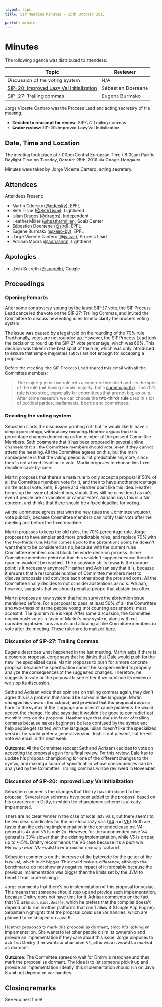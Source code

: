```yaml
---
layout: sips
title: SIP Meeting Minutes - 25th October 2016

partof: minutes
---
```


# Minutes

The following agenda was distributed to attendees:

| Topic | Reviewer |
| --- | --- |
| Discussion of the voting system | N/A |
| [SIP-20: Improved Lazy Val Initialization](https://github.com/scala/improvement-proposals/pull/19) | Sébastien Doeraene |
| [SIP-27: Trailing commas](https://github.com/scala/docs.scala-lang/pull/533#issuecomment-232959066) | Eugene Burmako |

Jorge Vicente Cantero was the Process Lead and acting secretary of the meeting.

* **Decided to reaccept for review**: SIP-27: Trailing commas
* **Under review**: SIP-20: Improved Lazy Val Initialization

## Date, Time and Location

The meeting took place at 5:00pm Central European Time / 8:00am Pacific Daylight
Time on Tuesday, October 25th, 2016 via Google Hangouts.

Minutes were taken by Jorge Vicente Cantero, acting secretary.

## Attendees

Attendees Present:

* Martin Odersky ([@odersky](https://github.com/odersky)), EPFL
* Seth Tisue ([@SethTisue](https://github.com/SethTisue)), Lightbend
* Iulian Dragos ([@dragos](https://github.com/dragos)), Independent
* Heather Miller ([@heathermiller](https://github.com/heathermiller)), Scala Center
* Sébastien Doeraene ([@sjrd](https://github.com/sjrd)), EPFL
* Eugene Burmako ([@xeno-by](https://github.com/xeno-by)), EPFL
* Jorge Vicente Cantero ([@jvican](https://github.com/jvican)), Process Lead
* Adriaan Moors ([@adriaanm](https://github.com/adriaanm)), Lightbend

## Apologies

* Josh Suereth ([@jsuereth](https://github.com/jsuereth)), Google

## Proceedings

### Opening Remarks

After some controversy sprung by the [latest SIP-27
vote](https://github.com/scala/scala-lang/pull/477), the SIP Process Lead
cancelled the vote on the SIP-27: Trailing Commas, and invited the Committee to
discuss new voting rules to help clarify the process voting system.

The issue was caused by a legal void on the rounding of the 70% rule.
Traditionally, votes are not rounded up. However, the SIP Process Lead
took the decision to round up the SIP-27 vote percentage, which was 66%.
This decision was taken in the best spirit of the rule, which was only introduced
to ensure that simple majorities (50%) are not enough for accepting a proposal.

Before the meeting, the SIP Process Lead shared this email with all the
Committee members:

> The majority-plus-two rule sets a concrete threshold and fits the spirit of
> the rule (not having simple majority, but a
> [supermajority](https://en.wikipedia.org/wiki/Supermajority)). The 70% rule is
> too strict, especially for committees that are not big, as ours. After some
> research, we can choose the [two-thirds
> rule](https://en.wikipedia.org/wiki/Supermajority#Two-thirds_vote) used in a
> lot of political parties, parliaments, boards and committees.

### Deciding the voting system

Sébastien starts the discussion pointing out that he would like to have a simple
percentage, without any rounding. Heather argues that this percentage changes
depending on the number of the present Committee Members. Seth comments that
it has been proposed in several online channels that all the Committee members
should vote, even if they cannot attend the meeting. All the Committee agrees on
this, but the main consequence is that the voting period is not predictable
anymore, since there's not a fixed deadline to vote. Martin proposes to choose
this fixed deadline case-by-case.

Martin proposes that there's a meta rule to only accept a proposal if 50% of
all the Committee members vote for it, and then to have another percentage on
the actual vote. Seth, Eugene and Heather don't like this idea. Heather brings
up the issue of abstentions, should they still be considered as no's even if
people are on vacation or cannot vote?. Adriaan says this is a fair concern, and
thinks that there should be a fixed deadline for voting.

All the Committee agrees that with the new rules the Committee wouldn't vote
publicly, because Committee members can notify their vote after the meeting and
before the fixed deadline.

Martin proposes to keep the old rules, the 70% percentage rule. Jorge proposes
to have simpler and more predictable rules, and replace 70% with the two-thirds
rule. Martin comes back to the abstentions point: he doesn't want them to be
considered as no, because with the current rules Committee members could block
the whole decision process. Some Committee members point out that this wouldn't
happen because then the quorum wouldn't be reached. The discussion shifts
towards the quorum point: is it necessary anymore? Heather and Adriaan say that
it is, because it ensures that a reasonable number of Committee members meet to
discuss proposals and convince each other about the pros and cons. All the
Committee finally decides to not consider abstentions as no's. Adriaan, however,
suggests that we should penalize people that abstain too often.

Martin proposes a new system that helps survive the abstention issue mentioned
before. For a proposal to pass, at least 50% of all the Committee
and two-thirds of all the people voting (not counting abstentions) must accept
it. The quorum rule is kept. After some discussion, the Committee unanimously
votes in favor of Martin's new system, along with not considering abstentions as
no's and allowing all the Committee members to vote after the meeting.  These
rules are formalized [here](https://github.com/scala/docs.scala-lang/pull/632).

### Discussion of SIP-27: Trailing Commas

Eugene describes what happened in the last meeting. Martin asks if there is a
concrete proposal. Jorge says that he thinks that Dale would push for the new
line specialized case. Martin proposes to push for a more concrete proposal
because the specification cannot be so open-ended to properly analyze the
consequences of the suggested changes. Therefore, he suggests to vote on the
proposal to see either if we continue its review or we stop its discussion.

Seth and Adriaan voice their opinions on trailing commas again, they don't agree
this is a problem that should be solved in the language. Martin changes his view
on the subject, and provided that the proposal does no harm to the syntax of the
language and doesn't cause problems, he would accept the change. He also says
that it wouldn't be good to contradict last month's vote on the proposal.
Heather says that she's in favor of trailing commas because makes beginners be
less confused by the syntax and help people get started with the language.
Iulian doesn't like the specialized version, he would prefer a general version.
Josh is not present, but he will vote via email in the next week.

**Outcome**: All the Committee (except Seth and Adriaan) decides to vote on
accepting the proposal again for a final review. For this review, Dale has to
update his proposal championing for one of the different changes to the syntax,
and making a succinct specification whose consequences can be analysed by the
Committee.  Trailing commas will be reviewed in November.

### Discussion of SIP-20: Improved Lazy Val Initialization

Sébastien comments the changes that Dmitry has introduced to the proposal.
Several new schemes have been added to the proposal based on his experience in
Dotty, in which the championed scheme is already implemented.

There are no clear winner in the case of local lazy vals, but there seems to be
two clear candidates for the non-local lazy vals
([V4](https://github.com/scala/improvement-proposals/pull/19)
and
[V6](https://github.com/scala/improvement-proposals/pull/19)).
Both are faster than the existing implementation in the contended case but V4
general is 4x and V6 is only 2x. However, for the uncontended case V4 general is
30% slower than the existing implementation, while V6 is on par, up to +-5%.
Dmitry recommends the V6 case because it's a *pure* win. Memory-wise, V6 would
have a smaller memory footprint.

Sébastien comments on the increase of the bytecode for the getter of the lazy
val, which is 4x bigger. This could make a difference, although the benchmarks
do not show any negative impact of it (probably because the previous
implementation was bigger than the limits set by the JVM to benefit from
code inlining).

Jorge comments that there's no implementation of this proposal for scalac. This
means that someone should step up and provide such implementation, because
Dmitry does not have time for it. Adriaan comments on the fact that V6 uses
`sun.misc.Unsafe`, which he prefers that the compiler doesn't depend on to run
in other platforms that don't allow it (Google App Engine). Sébastien highlights
that the proposal could use var handles, which are planned to be shipped on Java
9.

Heather proposes to mark this proposal as dormant, since it's lacking an
implementation. She wants to let other people claim its ownership and provide an
implementation if they care about this issue. Jorge proposes to ask first Dmitry
if he wants to champion V4, otherwise it would be marked as dormant.

**Outcome**: The Committee agrees to wait for Dmitry's response and then mark
the proposal as dormant. The idea is to let someone pick it up and provide an
implementation. Ideally, this implementation should run on Java 8 and not
depend on var handles.

## Closing remarks
See you next time!

